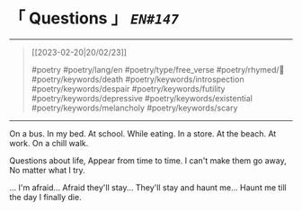 # &#12300; Questions &#12301; *`EN#147`*

---

> [[2023-02-20|20/02/23]]
> 
> #poetry 
> #poetry/lang/en 
> #poetry/type/free_verse 
> #poetry/rhymed/🔴 
> #poetry/keywords/death #poetry/keywords/introspection #poetry/keywords/despair #poetry/keywords/futility #poetry/keywords/depressive #poetry/keywords/existential #poetry/keywords/melancholy #poetry/keywords/scary 

---

On a bus.
In my bed.
At school.
While eating.
In a store.
At the beach.
At work.
On a chill walk.

Questions about life,
Appear from time to time.
I can't make them go away,
No matter what I try.

...
I'm afraid...
Afraid they'll stay...
They'll stay and haunt me...
Haunt me till the day I finally die.